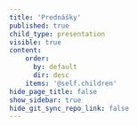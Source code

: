 ```yaml
---
title: 'Prednášky'
published: true
child_type: presentation
visible: true
content:
    order:
      by: default
      dir: desc
    items: '@self.children'
hide_page_title: false
show_sidebar: true
hide_git_sync_repo_link: false
---
```

